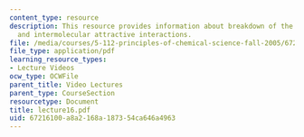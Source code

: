```yaml
---
content_type: resource
description: This resource provides information about breakdown of the ideal gas law,
  and intermolecular attractive interactions.
file: /media/courses/5-112-principles-of-chemical-science-fall-2005/67216100a8a2168a187354ca646a4963_lecture16.pdf
file_type: application/pdf
learning_resource_types:
- Lecture Videos
ocw_type: OCWFile
parent_title: Video Lectures
parent_type: CourseSection
resourcetype: Document
title: lecture16.pdf
uid: 67216100-a8a2-168a-1873-54ca646a4963
---
```


